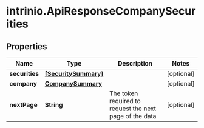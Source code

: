 # intrinio.ApiResponseCompanySecurities

## Properties
Name | Type | Description | Notes
------------ | ------------- | ------------- | -------------
**securities** | [**[SecuritySummary]**](SecuritySummary.md) |  | [optional] 
**company** | [**CompanySummary**](CompanySummary.md) |  | [optional] 
**nextPage** | **String** | The token required to request the next page of the data | [optional] 


